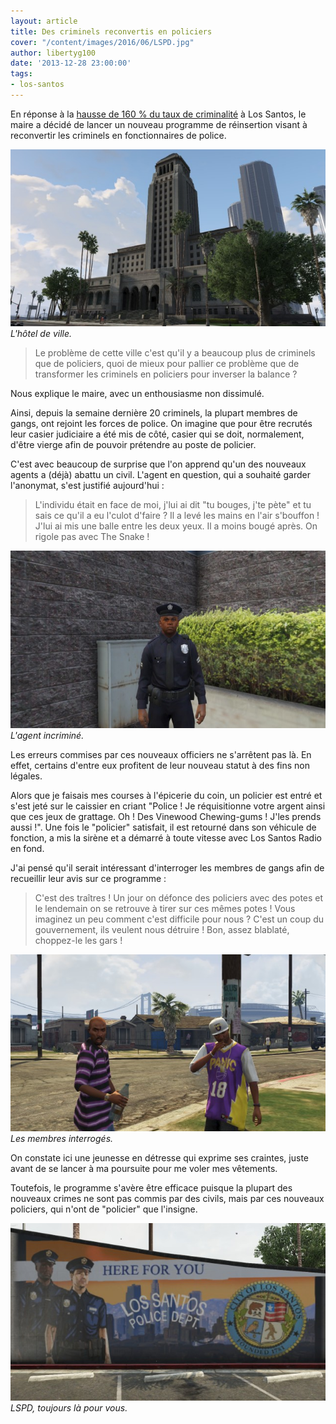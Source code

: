 ```yaml
---
layout: article
title: Des criminels reconvertis en policiers
cover: "/content/images/2016/06/LSPD.jpg"
author: libertyg100
date: '2013-12-28 23:00:00'
tags:
- los-santos
---
```


En réponse à la [hausse de 160 % du taux de criminalité](/2013/12/21/une-augmentation-de-160---de-la-criminalite-a-los-santos--/) à Los Santos, le maire a décidé de lancer un nouveau programme de réinsertion visant à reconvertir les criminels en fonctionnaires de police.

![L'hôtel de ville.](/content/images/2016/06/Mairie_0.jpg)
_L'hôtel de ville._

> Le problème de cette ville c'est qu'il y a beaucoup plus de criminels que de policiers, quoi de mieux pour pallier ce problème que de transformer les criminels en policiers pour inverser la balance ?

Nous explique le maire, avec un enthousiasme non dissimulé.

Ainsi, depuis la semaine dernière 20 criminels, la plupart membres de gangs, ont rejoint les forces de police. On imagine que pour être recrutés leur casier judiciaire a été mis de côté, casier qui se doit, normalement, d'être vierge afin de pouvoir prétendre au poste de policier.

C'est avec beaucoup de surprise que l'on apprend qu'un des nouveaux agents a (déjà) abattu un civil. L'agent en question, qui a souhaité garder l'anonymat, s'est justifié aujourd'hui :

> L'individu était en face de moi, j'lui ai dit "tu bouges, j'te pète" et tu sais ce qu'il a eu l'culot d'faire ? Il a levé les mains en l'air s'bouffon ! J'lui ai mis une balle entre les deux yeux. Il a moins bougé après. On rigole pas avec The Snake !

![L'agent incriminé.](/content/images/2016/06/Agent.jpg)
_L'agent incriminé._

Les erreurs commises par ces nouveaux officiers ne s'arrêtent pas là. En effet, certains d'entre eux profitent de leur nouveau statut à des fins non légales.

Alors que je faisais mes courses à l'épicerie du coin, un policier est entré et s'est jeté sur le caissier en criant "Police ! Je réquisitionne votre argent ainsi que ces jeux de grattage. Oh ! Des Vinewood Chewing-gums ! J'les prends aussi !". Une fois le "policier" satisfait, il est retourné dans son véhicule de fonction, a mis la sirène et a démarré à toute vitesse avec Los Santos Radio en fond.

J'ai pensé qu'il serait intéressant d'interroger les membres de gangs afin de recueillir leur avis sur ce programme :

> C'est des traîtres ! Un jour on défonce des policiers avec des potes et le lendemain on se retrouve à tirer sur ces mêmes potes ! Vous imaginez un peu comment c'est difficile pour nous ? C'est un coup du gouvernement, ils veulent nous détruire ! Bon, assez blablaté, choppez-le les gars !

![Les membres interrogés.](/content/images/2016/06/GANG.jpg)
_Les membres interrogés._

On constate ici une jeunesse en détresse qui exprime ses craintes, juste avant de se lancer à ma poursuite pour me voler mes vêtements.

Toutefois, le programme s'avère être efficace puisque la plupart des nouveaux crimes ne sont pas commis par des civils, mais par ces nouveaux policiers, qui n'ont de "policier" que l'insigne.

![LSPD, toujours là pour vous.](/content/images/2016/06/0_0%20%283%29_3.jpg)
_LSPD, toujours là pour vous._

<!--kg-card-end: markdown-->
